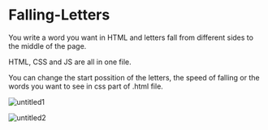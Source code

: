 # Falling-Letters

You write a word you want in HTML and letters fall from different sides to the middle of the page.

HTML, CSS and JS are all in one file.

You can change the start possition of the letters, the speed of falling or the words you want to see in css part of .html file.

![untitled1](https://user-images.githubusercontent.com/31318398/30928435-f375e8f6-a3bb-11e7-9a39-d68cc14d1ce3.png)

![untitled2](https://user-images.githubusercontent.com/31318398/30928436-f490a6ae-a3bb-11e7-87b1-0e8a543150e2.png)
